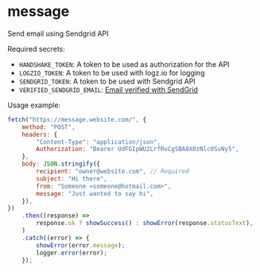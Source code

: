 # message

Send email using Sendgrid API

Required secrets:

- `HANDSHAKE_TOKEN`: A token to be used as authorization for the API
- `LOGZIO_TOKEN`: A token to be used with logz.io for logging
- `SENDGRID_TOKEN`: A token to be used with Sendgrid API
- `VERIFIED_SENDGRID_EMAIL`: [Email verified with SendGrid](https://docs.sendgrid.com/ui/sending-email/sender-verification)

Usage example:

```js
fetch("https://message.website.com/", {
	method: "POST",
	headers: {
		"Content-Type": "application/json",
		Authorization: "Bearer UdFGIpWU2LrfRvCgSBA8X0zNlc0SvNy5",
	},
	body: JSON.stringify({
		recipient: "owner@website.com", // Required
		subject: "Hi there",
		from: "Someone <someone@hotmail.com>",
		message: "Just wanted to say hi",
	}),
})
	.then((response) =>
		response.ok ? showSuccess() : showError(response.statusText),
	)
	.catch((error) => {
		showError(error.message);
		logger.error(error);
	});
```
